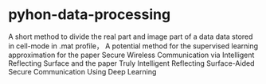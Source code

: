 # pyhon-data-processing
A short method to divide the real part and image part of a data data stored in cell-mode in .mat profile，
A potential method for the supervised learning approximation for the paper Secure Wireless Communication via Intelligent Reflecting Surface and the paper  Truly Intelligent Reflecting Surface-Aided Secure Communication Using Deep Learning

